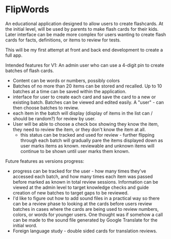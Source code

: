 # FlipWords
An educational application designed to allow users to create flashcards. At the initial level, will be used by parents to make flash cards for their kids. Later interface can be made more complex for users wanting to create flash cards for facts, definitions, or items to review for tests. 

This will be my first attempt at front and back end development to create a full app. 

Intended features for V1:
An admin user who can use a 4-digit pin to create batches of flash cards.
  - Content can be words or numbers, possibly colors
  - Batches of no more than 20 items can be stored and recalled. Up to 10 batches at a time can be saved within the application.
  - interface for user to create each card and save the card to a new or existing batch. Batches can be viewed and edited easily.
A "user" - can then choose batches to review. 
  - each item in the batch will display (display of items in the list can / should be random?) for review by user.
  - User will be able to choose a check box showing they know the item, they need to review the item, or they don't know the item at all. 
    - this status can be tracked and used for review - further flipping through each batch will gradually pare the items displayed down as user marks items as known. reviewable and unknown items will continue to be shown until user marks them known. 
    
Future features as versions progress:
- progress can be tracked for the user - how many times they've accessed each batch, and how many times each item was passed before marked as known in total review sessions. Information can be viewed at the admin level to target knowledge checks and guide creation of new batches to target gaps to be reviewed.
- I'd like to figure out how to add sound files in a practical way so there can be a review phase to looking at the cards before users review batches in cases where the cards are being used to review numbers, colors, or words for younger users. One thought was if somehow a call can be made to the sound file generated by Google Translate for the initial word. 
- Foreign language study - double sided cards for translation reviews.
